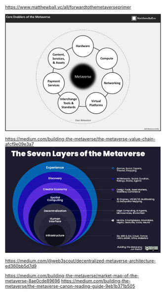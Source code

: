 

https://www.matthewball.vc/all/forwardtothemetaverseprimer


![](./images/MasterMetaverse1.png)


https://medium.com/building-the-metaverse/the-metaverse-value-chain-afcf9e09e3a7
![](./images/seven-layers.png)


https://medium.com/@web3scout/decentralized-metaverse-architecture-ed360bb5d7d9


https://medium.com/building-the-metaverse/market-map-of-the-metaverse-8ae0cde89696
https://medium.com/building-the-metaverse/the-metaverse-canon-reading-guide-9eb1b371b505